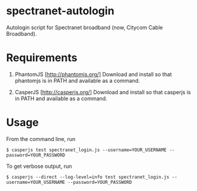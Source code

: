 spectranet-autologin
====================

Autologin script for Spectranet broadband (now, Citycom Cable Broadband).

Requirements
====================

1. PhantomJS [http://phantomjs.org/]
Download and install so that phantomjs is in PATH and available as a command.

2. CasperJS [http://casperjs.org/]
Download and install so that casperjs is in PATH and available as a command.

Usage
===================

From the command line, run

	$ casperjs test spectranet_login.js --username=YOUR_USERNAME --password=YOUR_PASSWORD

To get verbose output, run

	$ casperjs --direct --log-level=info test spectranet_login.js --username=YOUR_USERNAME --password=YOUR_PASSWORD
